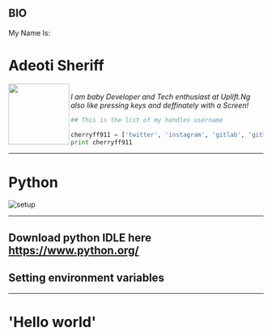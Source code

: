## BIO
My Name Is:
# Adeoti Sheriff
<a href="url"><img src="(https://scontent-amt2-1.xx.fbcdn.net/v/t1.0-9/17457548_1212624398805747_4925392217326432374_n.jpg?oh=dac6ccdd12319b15c8aa825b1e3bfa0d&oe=5A0149F4" align="left" height="120" width="120" ></a>
<br>
<i>I am  baby Developer and Tech enthusiast at Uplift.Ng</i>
<i>also like pressing keys and deffinately with a Screen!</i>
```python
## This is the list of my handles username

cherryff911 = ['twitter', 'instagram', 'gitlab', 'github']
print cherryff911
```
---

# Python

![setup](https://ddaugher.github.io/images/setup-teaser.png)

---
Download python IDLE here https://www.python.org/
---

## Setting environment variables

---

# 'Hello world'

